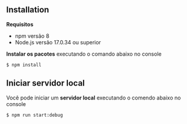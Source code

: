 ## Installation

**Requisitos**
- npm versão 8
- Node.js versão 17.0.34 ou superior

**Instalar os pacotes** executando o comando abaixo no console
```console
$ npm install
```

## Iniciar servidor local

Você pode iniciar um **servidor local** executando o comendo abaixo no console
```console
$ npm run start:debug
```